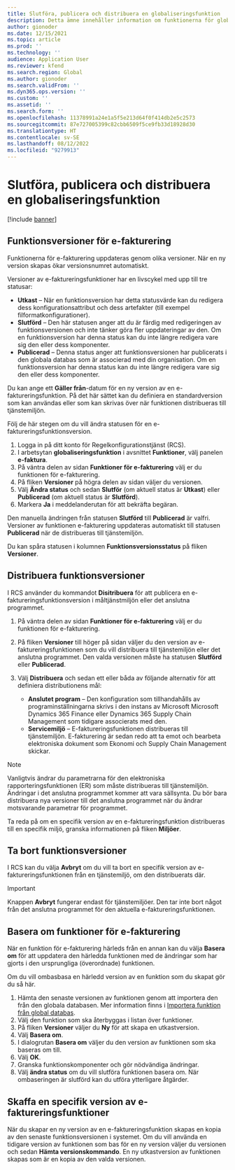```yaml
---
title: Slutföra, publicera och distribuera en globaliseringsfunktion
description: Detta ämne innehåller information om funktionerna för globaliseringslivscykel.
author: gionoder
ms.date: 12/15/2021
ms.topic: article
ms.prod: ''
ms.technology: ''
audience: Application User
ms.reviewer: kfend
ms.search.region: Global
ms.author: gionoder
ms.search.validFrom: ''
ms.dyn365.ops.version: ''
ms.custom: ''
ms.assetid: ''
ms.search.form: ''
ms.openlocfilehash: 11378991a24e1a5f5e213d64f0f414db2e5c2573
ms.sourcegitcommit: 87e727005399c82cbb6509f5ce9fb33d18928d30
ms.translationtype: HT
ms.contentlocale: sv-SE
ms.lasthandoff: 08/12/2022
ms.locfileid: "9279913"
---
```

# <a name="complete-publish-and-deploy-a-globalization-feature"></a>Slutföra, publicera och distribuera en globaliseringsfunktion

[!include [banner](../includes/banner.md)]

## <a name="electronic-invoicing-feature-versions"></a>Funktionsversioner för e-fakturering

Funktionerna för e-fakturering uppdateras genom olika versioner. När en ny version skapas ökar versionsnumret automatiskt.

Versioner av e-faktureringsfunktioner har en livscykel med upp till tre statusar:

- **Utkast** – När en funktionsversion har detta statusvärde kan du redigera dess konfigurationsattribut och dess artefakter (till exempel filformatkonfigurationer).
- **Slutförd** – Den här statusen anger att du är färdig med redigeringen av funktionsversionen och inte tänker göra fler uppdateringar av den. Om en funktionsversion har denna status kan du inte längre redigera vare sig den eller dess komponenter.
- **Publicerad** – Denna status anger att funktionsversionen har publicerats i den globala databas som är associerad med din organisation. Om en funktionsversion har denna status kan du inte längre redigera vare sig den eller dess komponenter.

Du kan ange ett **Gäller från**-datum för en ny version av en e-faktureringsfunktion. På det här sättet kan du definiera en standardversion som kan användas eller som kan skrivas över när funktionen distribueras till tjänstemiljön.

Följ de här stegen om du vill ändra statusen för en e-faktureringsfunktionsversion.

1. Logga in på ditt konto för Regelkonfigurationstjänst (RCS).
2. I arbetsytan **globaliseringsfunktion** i avsnittet **Funktioner**, välj panelen **e-faktura**.
3. På väntra delen av sidan **Funktioner för e-fakturering** välj er du funktionen för e-fakturering.
4. På fliken **Versioner** på högra delen av sidan väljer du versionen.
5. Välj **Ändra status** och sedan **Slutför** (om aktuell status är **Utkast**) eller **Publicerad** (om aktuell status är **Slutförd**).
6. Markera **Ja** i meddelanderutan för att bekräfta begäran.

Den manuella ändringen från statusen **Slutförd** till **Publicerad** är valfri. Versioner av funktionen e-fakturering uppdateras automatiskt till statusen **Publicerad** när de distribueras till tjänstemiljön.

Du kan spåra statusen i kolumnen **Funktionsversionsstatus** på fliken **Versioner**.

## <a name="deploy-feature-versions"></a>Distribuera funktionsversioner

I RCS använder du kommandot **Disitribuera** för att publicera en e-faktureringsfunktionsversion i måltjänstmiljön eller det anslutna programmet.

1. På väntra delen av sidan **Funktioner för e-fakturering** välj er du funktionen för e-fakturering.
2. På fliken **Versioner** till höger på sidan väljer du den version av e-faktureringsfunktionen som du vill distribuera till tjänstemiljön eller det anslutna programmet. Den valda versionen måste ha statusen **Slutförd** eller **Publicerad**.
3. Välj **Distribuera** och sedan ett eller båda av följande alternativ för att definiera distributionens mål:

    - **Anslutet program** – Den konfiguration som tillhandahålls av programinställningarna skrivs i den instans av Microsoft Microsoft Dynamics 365 Finance eller Dynamics 365 Supply Chain Management som tidigare associerats med den.
    - **Servicemiljö** – E-faktureringsfunktionen distribueras till tjänstemiljön. E-fakturering är sedan redo att ta emot och bearbeta elektroniska dokument som Ekonomi och Supply Chain Management skickar.

> [!NOTE]
> Vanligtvis ändrar du parametrarna för den elektroniska rapporteringsfunktionen (ER) som måste distribueras till tjänstemiljön. Ändringar i det anslutna programmet kommer att vara sällsynta. Du bör bara distribuera nya versioner till det anslutna programmet när du ändrar motsvarande parametrar för programmet.

Ta reda på om en specifik version av en e-faktureringsfunktion distribueras till en specifik miljö, granska informationen på fliken **Miljöer**.

## <a name="remove-feature-versions"></a>Ta bort funktionsversioner

I RCS kan du välja **Avbryt** om du vill ta bort en specifik version av e-faktureringsfunktionen från en tjänstemiljö, om den distribuerats där.

> [!IMPORTANT]
> Knappen **Avbryt** fungerar endast för tjänstemiljöer. Den tar inte bort något från det anslutna programmet för den aktuella e-faktureringsfunktionen.

## <a name="rebase-electronic-invoicing-features"></a>Basera om funktioner för e-fakturering

När en funktion för e-fakturering härleds från en annan kan du välja **Basera om** för att uppdatera den härledda funktionen med de ändringar som har gjorts i den ursprungliga (överordnade) funktionen.

Om du vill ombasbasa en härledd version av en funktion som du skapat gör du så här.

1. Hämta den senaste versionen av funktionen genom att importera den från den globala databasen. Mer information finns i [Importera funktion från global databas](e-invoicing-import-feature-global-repository.md).
2. Välj den funktion som ska återbyggas i listan över funktioner.
3. På fliken **Versioner** väljer du **Ny** för att skapa en utkastversion.
4. Välj **Basera om**.
5. I dialogrutan **Basera om** väljer du den version av funktionen som ska baseras om till.
6. Välj **OK**.
7. Granska funktionskomponenter och gör nödvändiga ändringar.
8. Välj **ändra status** om du vill slutföra funktionen basera om. När ombaseringen är slutförd kan du utföra ytterligare åtgärder.

## <a name="get-a-specific-version-of-electronic-invoicing-features"></a>Skaffa en specifik version av e-faktureringsfunktioner

När du skapar en ny version av en e-faktureringsfunktion skapas en kopia av den senaste funktionsversionen i systemet. Om du vill använda en tidigare version av funktionen som bas för en ny version väljer du versionen och sedan **Hämta versionskommando**. En ny utkastversion av funktionen skapas som är en kopia av den valda versionen.
